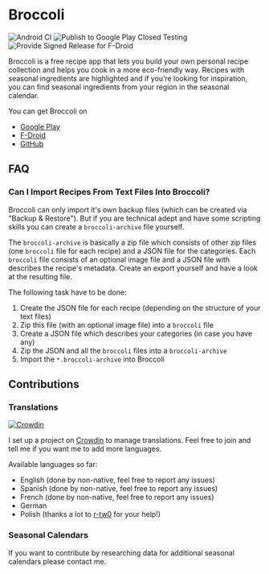 # Broccoli

![Android CI](https://github.com/flauschtrud/broccoli/actions/workflows/build.yml/badge.svg)
![Publish to Google Play Closed Testing](https://github.com/flauschtrud/broccoli/actions/workflows/play-prerelease.yml/badge.svg)
![Provide Signed Release for F-Droid](https://github.com/flauschtrud/broccoli/actions/workflows/fdroid-release.yml/badge.svg)

Broccoli is a free recipe app that lets you build your own personal recipe collection and helps you cook in a more eco-friendly way.
Recipes with seasonal ingredients are highlighted and if you’re looking for inspiration, you can find seasonal ingredients from your region in the seasonal calendar.

You can get Broccoli on
- [Google Play](https://play.google.com/store/apps/details?id=com.flauschcode.broccoli)
- [F-Droid](https://f-droid.org/packages/com.flauschcode.broccoli/)
- [GitHub](https://github.com/flauschtrud/broccoli/releases/latest)

## FAQ

### Can I Import Recipes From Text Files Into Broccoli?
Broccoli can only import it's own backup files (which can be created via "Backup & Restore"). But if you are technical adept and have some scripting skills you can create a `broccoli-archive` file yourself.

The `broccoli-archive` is basically a zip file which consists of other zip files (one `broccoli` file for each recipe) and a JSON file for the categories. Each `broccoli` file consists of an optional image file and a JSON file with describes the recipe's metadata. Create an export yourself and have a look at the resulting file.

The following task have to be done:
1. Create the JSON file for each recipe (depending on the structure of your text files)
2. Zip this file (with an optional image file) into a `broccoli` file
3. Create a JSON file which describes your categories (in case you have any)
4. Zip the JSON and all the `broccoli` files into a `broccoli-archive`
5. Import the `*.broccoli-archive` into Broccoli

## Contributions

### Translations
[![Crowdin](https://badges.crowdin.net/broccoli/localized.svg)](https://crowdin.com/project/broccoli)

I set up a project on [Crowdin](https://crowdin.com/project/broccoli) to manage translations. Feel free to join and tell me if you want me to add more languages.

Available languages so far:
- English (done by non-native, feel free to report any issues)
- Spanish (done by non-native, feel free to report any issues)
- French (done by non-native, feel free to report any issues)
- German
- Polish (thanks a lot to [r-tw0](https://github.com/r-tw0) for your help!)

### Seasonal Calendars
If you want to contribute by researching data for additional seasonal calendars please contact me.
